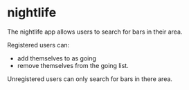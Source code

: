 # nightlife

The nightlife app allows users to search for bars in their area.

Registered users can:
 - add themselves to as going
 - remove themselves from the going list.

Unregistered users can only search for bars in there area.

